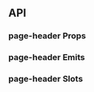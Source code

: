 ## API

### page-header Props

<field-table :data="pageHeaderProps"/>

### page-header Emits

<field-table :data="pageHeaderEmits" type="emits"/>

### page-header Slots

<field-table :data="pageHeaderSlots" type="slots"/>

<script setup>
import { ref } from 'vue';

const pageHeaderProps = ref([
  {
    name: 'title',
    desc: '页头的主标题',
    type: 'string',
    value: '-',
  },
  {
    name: 'subtitle',
    desc: '页头的次标题',
    type: 'string',
    value: '-',
  },
  {
    name: 'show-back',
    desc: '是否显示返回按钮',
    type: 'boolean',
    value: 'true',
  },
]);

const pageHeaderEmits = ref([
  {
    name: 'back',
    desc: '点击返回按钮时触发',
    type: 'event: Event',
    value: '-',
  },
]);

const pageHeaderSlots = ref([
  {
    name: 'breadcrumb',
    desc: '面包屑',
    type: '-',
    value: '-',
  },
  {
    name: 'back-icon',
    desc: '返回按钮',
    type: '-',
    value: '-',
  },
  {
    name: 'title',
    desc: '主标题',
    type: '-',
    value: '-',
  },
  {
    name: 'subtitle',
    desc: '次标题',
    type: '-',
    value: '-',
  },
  {
    name: 'extra',
    desc: '额外的展示内容',
    type: '-',
    value: '-',
  },
]);
</script>
